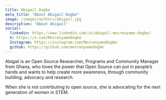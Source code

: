 ```yaml
---
title: Abigail Dogbe
meta_title: "About Abigail Dogbe"
image: /images/authors/abigail.jpg
description: "About Abigail"
social:
  linkedin: https://www.linkedin.com/in/abigail-mesrenyame-dogbe/
  X: https://x.com/MesrenyameDogbe
  Instagram: https://instagram.com/MesrenyameDogbe
  github: https://github.com/mesrenyamedogbe
---
```


Abigail is an Open Source Researcher, Programs and Community Manager from Ghana, who loves the power that Open Source can put in people’s hands and 
wants to help create more awareness, through community building, advocacy and research.

When she is not contributing to open source, she is advocating for the next generation of women in STEM.
